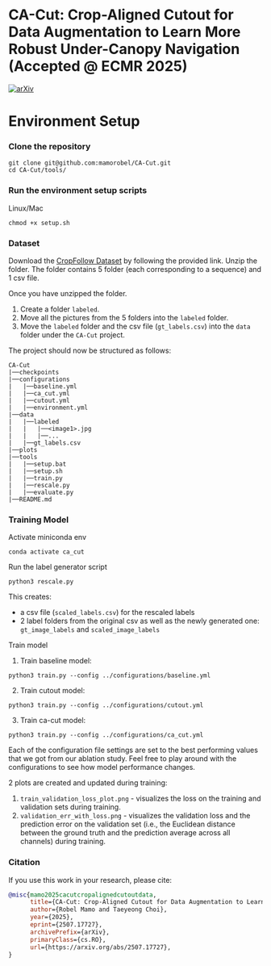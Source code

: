# CA-Cut: Crop-Aligned Cutout for Data Augmentation to Learn More Robust Under-Canopy Navigation (Accepted @ ECMR 2025) 

[![arXiv](https://img.shields.io/badge/arXiv-2401.12345-b31b1b.svg)](https://www.arxiv.org/abs/2507.17727)

# Environment Setup

### Clone the repository
```
git clone git@github.com:mamorobel/CA-Cut.git
cd CA-Cut/tools/
```
### Run the environment setup scripts
Linux/Mac
```
chmod +x setup.sh
```
### Dataset

Download the [CropFollow Dataset](https://uofi.app.box.com/s/niqh4dqc9c92tumd56fo76nd64vn53vf) by following the provided link. Unzip the folder.
The folder contains 5 folder (each corresponding to a sequence) and 1 csv file.

Once you have unzipped the folder.

1. Create a folder `labeled`.
2. Move all the pictures from the 5 folders into the `labeled` folder.
3. Move the `labeled` folder and the csv file (`gt_labels.csv`) into the `data` folder under the `CA-Cut` project.

The project should now be structured as follows:
```
CA-Cut
|──checkpoints
|──configurations
|   |──baseline.yml
|   |──ca_cut.yml
|   |──cutout.yml
|   |──environment.yml
|──data
|   |──labeled
|   |   |──<image1>.jpg
|   |   |──...
|   |──gt_labels.csv
|──plots
|──tools
|   |──setup.bat
|   |──setup.sh
|   |──train.py
|   |──rescale.py
|   |──evaluate.py
|──README.md
```

### Training Model

Activate miniconda env
```
conda activate ca_cut
```

Run the label generator script
```
python3 rescale.py
```
This creates:
-   a csv file (`scaled_labels.csv`) for the rescaled labels 
-   2 label folders from the original csv as well as the newly generated one: `gt_image_labels` and `scaled_image_labels`

Train model

1) Train baseline model:
```
python3 train.py --config ../configurations/baseline.yml
```
2) Train cutout model:
```
python3 train.py --config ../configurations/cutout.yml
```
3) Train ca-cut model:
```
python3 train.py --config ../configurations/ca_cut.yml
```

Each of the configuration file settings are set to the best performing values that we got from our ablation study.
Feel free to play around with the configurations to see how model performance changes.

2 plots are created and updated during training:
1) `train_validation_loss_plot.png` - visualizes the loss on the training and validation sets during training.
2) `validation_err_with_loss.png` - visualizes the validation loss and the prediction error on the validation set (i.e., the Euclidean distance between the ground truth and the prediction average across all channels) during training.

### Citation
If you use this work in your research, please cite:

```bibtex
@misc{mamo2025cacutcropalignedcutoutdata,
      title={CA-Cut: Crop-Aligned Cutout for Data Augmentation to Learn More Robust Under-Canopy Navigation}, 
      author={Robel Mamo and Taeyeong Choi},
      year={2025},
      eprint={2507.17727},
      archivePrefix={arXiv},
      primaryClass={cs.RO},
      url={https://arxiv.org/abs/2507.17727}, 
}
